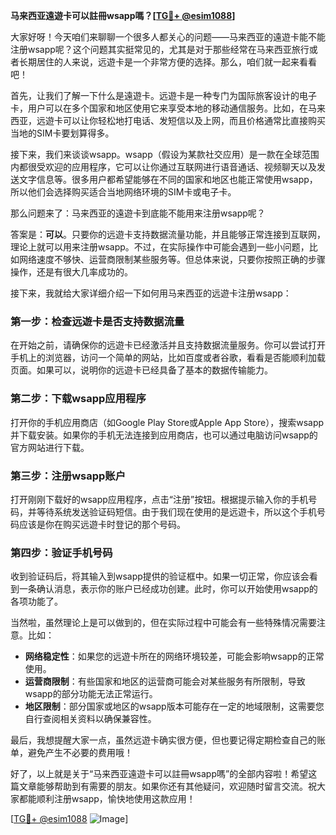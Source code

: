 **马来西亚遠遊卡可以註冊wsapp嗎？[[TG💪+ @esim1088](https://t.me/s/esim1088)]**

大家好呀！今天咱们来聊聊一个很多人都关心的问题——马来西亚的遠遊卡能不能注册wsapp呢？这个问题其实挺常见的，尤其是对于那些经常在马来西亚旅行或者长期居住的人来说，远遊卡是一个非常方便的选择。那么，咱们就一起来看看吧！

首先，让我们了解一下什么是遠遊卡。远遊卡是一种专门为国际旅客设计的电子卡，用户可以在多个国家和地区使用它来享受本地的移动通信服务。比如，在马来西亚，远遊卡可以让你轻松地打电话、发短信以及上网，而且价格通常比直接购买当地的SIM卡要划算得多。

接下来，我们来谈谈wsapp。wsapp（假设为某款社交应用）是一款在全球范围内都很受欢迎的应用程序，它可以让你通过互联网进行语音通话、视频聊天以及发送文字信息等。很多用户都希望能够在不同的国家和地区也能正常使用wsapp，所以他们会选择购买适合当地网络环境的SIM卡或电子卡。

那么问题来了：马来西亚的遠遊卡到底能不能用来注册wsapp呢？

答案是：**可以**。只要你的远遊卡支持数据流量功能，并且能够正常连接到互联网，理论上就可以用来注册wsapp。不过，在实际操作中可能会遇到一些小问题，比如网络速度不够快、运营商限制某些服务等。但总体来说，只要你按照正确的步骤操作，还是有很大几率成功的。

接下来，我就给大家详细介绍一下如何用马来西亚的远遊卡注册wsapp：

### 第一步：检查远遊卡是否支持数据流量
在开始之前，请确保你的远遊卡已经激活并且支持数据流量服务。你可以尝试打开手机上的浏览器，访问一个简单的网站，比如百度或者谷歌，看看是否能顺利加载页面。如果可以，说明你的远遊卡已经具备了基本的数据传输能力。

### 第二步：下载wsapp应用程序
打开你的手机应用商店（如Google Play Store或Apple App Store），搜索wsapp并下载安装。如果你的手机无法连接到应用商店，也可以通过电脑访问wsapp的官方网站进行下载。

### 第三步：注册wsapp账户
打开刚刚下载好的wsapp应用程序，点击“注册”按钮。根据提示输入你的手机号码，并等待系统发送验证码短信。由于我们现在使用的是远遊卡，所以这个手机号码应该是你在购买远遊卡时登记的那个号码。

### 第四步：验证手机号码
收到验证码后，将其输入到wsapp提供的验证框中。如果一切正常，你应该会看到一条确认消息，表示你的账户已经成功创建。此时，你可以开始使用wsapp的各项功能了。

当然啦，虽然理论上是可以做到的，但在实际过程中可能会有一些特殊情况需要注意。比如：

- **网络稳定性**：如果您的远遊卡所在的网络环境较差，可能会影响wsapp的正常使用。
- **运营商限制**：有些国家和地区的运营商可能会对某些服务有所限制，导致wsapp的部分功能无法正常运行。
- **地区限制**：部分国家或地区的wsapp版本可能存在一定的地域限制，这需要您自行查阅相关资料以确保兼容性。

最后，我想提醒大家一点，虽然远遊卡确实很方便，但也要记得定期检查自己的账单，避免产生不必要的费用哦！

好了，以上就是关于“马来西亚遠遊卡可以註冊wsapp嗎”的全部内容啦！希望这篇文章能够帮助到有需要的朋友。如果你还有其他疑问，欢迎随时留言交流。祝大家都能顺利注册wsapp，愉快地使用这款应用！

[[TG💪+ @esim1088](https://t.me/s/esim1088) ![Image](https://i.postimg.cc/4NQfJmqS/Snipaste-2025-05-13-00-14-12.png)]